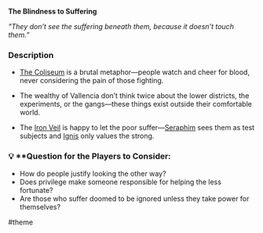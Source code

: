 **The Blindness to Suffering**

*"They don’t see the suffering beneath them, because it doesn’t touch them.”*

### Description

* [The Coliseum](/places/kingdom-of-minthar/the-coliseum/the-coliseum) is a brutal metaphor—people watch and cheer for blood, never considering the pain of those fighting.

* The wealthy of Vallencia don’t think twice about the lower districts, the experiments, or the gangs—these things exist outside their comfortable world.
* The [Iron Veil](/factions/vallence-factions/iron-veil/iron-veil) is happy to let the poor suffer—[Seraphim](/npcs/vallence-npcs/iron-veil-npcs/seraphim-vos/seraphim-vos) sees them as test subjects and [Ignis](/npcs/vallence-npcs/iron-veil-npcs/ignis-luvten/ignis-luvten) only values the strong.

### 💡 \*\*Question for the Players to Consider:

* How do people justify looking the other way?
* Does privilege make someone responsible for helping the less fortunate?
* Are those who suffer doomed to be ignored unless they take power for themselves?

\#theme
